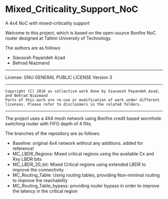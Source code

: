# Mixed_Criticality_Support_NoC
A 4x4 NoC with mixed-criticality support

Welcome to this project, which is based on the open-source Bonfire NoC router designed at Tallinn University of Technology.

The authors are as follows:

  * Siavoosh Payandeh Azad
  * Behrad Niazmand

----------

License:  	GNU GENERAL PUBLIC LICENSE Version 3

----------------------------------------------------------------------------------------------------------------------------
	Copyright (C) 2016 as collective work done by Siavoosh Payandeh Azad, and Behrad Niazmand
	Parts of this work are re-use or modification of work under different licenses. Please refer to disclaimers in the related folders.
----------------------------------------------------------------------------------------------------------------------------
The project uses a 4X4 mesh network using Bonfire credit based wormhole switching router with FIFO depth of 4 flits.

The branches of the repository are as follows:
  * Baseline: original 4x4 network without any additions. added for reference!
  * MC_LBDR_Regions: Mixed critical regions using the available Cx and Rxy LBDR bits
  * MC_LBDR_20_bit: Mixed Critical regions using extended LBDR to improve the connectivity
  * MC_Routing_Table: Using routing tables, providing Non-minimal routing to improve the reachability
  * MC_Routing_Table_bypass: providing router bypass in order to improve the latency in the critical region
  
